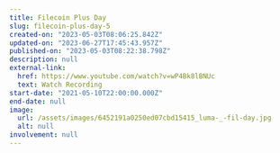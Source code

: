 ```yaml
---
title: Filecoin Plus Day
slug: filecoin-plus-day-5
created-on: "2023-05-03T08:06:25.842Z"
updated-on: "2023-06-27T17:45:43.957Z"
published-on: "2023-05-03T08:22:38.798Z"
description: null
external-link:
  href: https://www.youtube.com/watch?v=wP4Bk8lBNUc
  text: Watch Recording
start-date: "2021-05-10T22:00:00.000Z"
end-date: null
image:
  url: /assets/images/6452191a0250ed07cbd15415_luma-_-fil-day.jpg
  alt: null
involvement: null
---
```

